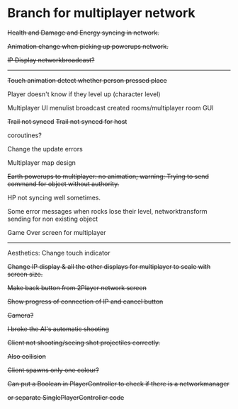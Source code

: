 Branch for multiplayer network
===

~~Health and Damage and Energy syncing in network.~~

~~Animation change when picking up powerups network.~~

~~IP Display networkbroadcast?~~

---

~~Touch animation detect whether person pressed place~~

Player doesn't know if they level up (character level)

Multiplayer UI menulist broadcast created rooms/multiplayer room GUI

~~Trail not synced~~
~~Trail not synced for host~~

coroutines?

Change the update errors

Multiplayer map design

~~Earth powerups to multiplayer: no animation; warning: Trying to send command for object without authority.~~

HP not syncing well sometimes.

Some error messages when rocks lose their level, networktransform sending for non existing object

Game Over screen for multiplayer

---

Aesthetics: Change touch indicator

~~Change IP display & all the other displays for multiplayer to scale with screen size.~~

~~Make back button from 2Player network screen~~

~~Show progress of connection of IP and cancel button~~

~~Camera?~~

~~I broke the AI's automatic shooting~~

~~Client not shooting/seeing shot projectiles correctly.~~

~~Also collision~~

~~Client spawns only one colour?~~

~~Can put a Boolean in PlayerController to check if there is a networkmanager~~

~~or separate SinglePlayerController code~~

